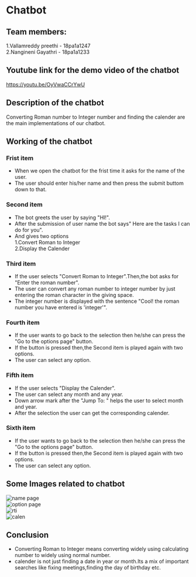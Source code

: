 # Chatbot
## Team members:
1.Vallamreddy preethi - 18pa1a1247<br/>
2.Nangineni Gayathri - 18pa1a1233<br/>

## Youtube link for the demo video of the chatbot
https://youtu.be/OyVwaCCrYwU

## Description of the chatbot
Converting Roman number to Integer number and finding the calender are the main implementations of our chatbot.

## Working of the chatbot
### Frist item
* When we open the chatbot for the frist time it asks for the name of the user.<br>
* The user should enter his/her name and then press the submit buttom down to that.<br>
### Second item
* The bot greets the user by saying "HI!".<br>
* After the submission of user name the bot says" Here are the tasks I can do for you".<br>
* And gives two options<br>
   1.Convert Roman to Integer<br>
   2.Display the Calender<br>
### Third item
* If the user selects "Convert Roman to Integer".Then,the bot asks for "Enter the roman number".<br>
* The user can convert any roman number to integer number by just entering the roman character in the giving space.
* The integer number is displayed with the sentence "Cool! the roman number you have entered is 'integer'".<br>
### Fourth item
* If the user wants to go back to the selection then he/she can press the "Go to the options page" button.<br>
* If the button is pressed then,the Second item is played again with two options.<br>
* The user can select any option.<br>
### Fifth item
* If the user selects "Display the Calender".<br>
* The user can select any month and any year.<br> 
* Down arrow mark after the "Jump To: " helps the user to select month and year.<br>
* After the selection the user can get the corresponding calender.<br>
### Sixth item
* If the user wants to go back to the selection then he/she can press the "Go to the options page" button.<br>
* If the button is pressed then,the Second item is played again with two options.<br>
* The user can select any option.<br>

## Some Images related to chatbot
![name page](blob:https://web.whatsapp.com/7e96e4cb-54ba-4797-ab1d-c8fdd46d7424)<br>
![option page](blob:https://web.whatsapp.com/e7a06533-5bbc-4710-ad9e-983472aa848b)<br>
![rti](blob:https://web.whatsapp.com/01bc279a-ce17-4de5-8546-f8ea23618f3f)<br>
![calen](blob:https://web.whatsapp.com/904501b0-bce7-482c-ba7d-ab3a99b91979)<br>

## Conclusion
* Converting Roman to Integer means converting widely using calculating number to widely using normal number.<br> 
* calender is not just finding a date in year or month.Its a mix of important searches like fixing meetings,finding the day of birthday etc.


